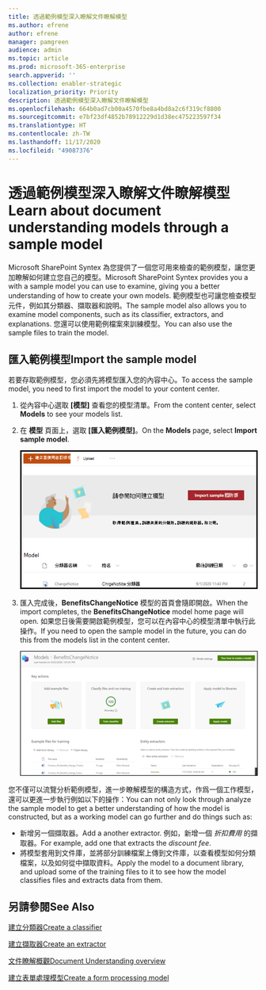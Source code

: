 ```yaml
---
title: 透過範例模型深入瞭解文件瞭解模型
ms.author: efrene
author: efrene
manager: pamgreen
audience: admin
ms.topic: article
ms.prod: microsoft-365-enterprise
search.appverid: ''
ms.collection: enabler-strategic
localization_priority: Priority
description: 透過範例模型深入瞭解文件瞭解模型
ms.openlocfilehash: 664b0ad7cb00a4570fbe8a4bd8a2c6f319cf8800
ms.sourcegitcommit: e7bf23df4852b78912229d1d38ec475223597f34
ms.translationtype: HT
ms.contentlocale: zh-TW
ms.lasthandoff: 11/17/2020
ms.locfileid: "49087376"
---
```

# <a name="learn-about-document-understanding-models-through-a-sample-model"></a><span data-ttu-id="1db3d-103">透過範例模型深入瞭解文件瞭解模型</span><span class="sxs-lookup"><span data-stu-id="1db3d-103">Learn about document understanding models through a sample model</span></span>

<span data-ttu-id="1db3d-104">Microsoft SharePoint Syntex 為您提供了一個您可用來檢查的範例模型，讓您更加瞭解如何建立您自己的模型。</span><span class="sxs-lookup"><span data-stu-id="1db3d-104">Microsoft SharePoint Syntex provides you a with a sample model you can use to examine, giving you a better understanding of how to create your own models.</span></span> <span data-ttu-id="1db3d-105">範例模型也可讓您檢查模型元件，例如其分類器、擷取器和說明。</span><span class="sxs-lookup"><span data-stu-id="1db3d-105">The sample model also allows you to examine model components, such as its classifier, extractors, and explanations.</span></span> <span data-ttu-id="1db3d-106">您還可以使用範例檔案來訓練模型。</span><span class="sxs-lookup"><span data-stu-id="1db3d-106">You can also use the sample files to train the model.</span></span>

## <a name="import-the-sample-model"></a><span data-ttu-id="1db3d-107">匯入範例模型</span><span class="sxs-lookup"><span data-stu-id="1db3d-107">Import the sample model</span></span>

<span data-ttu-id="1db3d-108">若要存取範例模型，您必須先將模型匯入您的內容中心。</span><span class="sxs-lookup"><span data-stu-id="1db3d-108">To access the sample model, you need to first import the model to your content center.</span></span>

1. <span data-ttu-id="1db3d-109">從內容中心選取 **[模型]** 查看您的模型清單。</span><span class="sxs-lookup"><span data-stu-id="1db3d-109">From the content center, select **Models** to see your models list.</span></span></br>
2. <span data-ttu-id="1db3d-110">在 **模型** 頁面上，選取 **[匯入範例模型]**。</span><span class="sxs-lookup"><span data-stu-id="1db3d-110">On the **Models** page, select **Import sample model**.</span></span></br>

    ![匯入範例模型](../media/content-understanding/import-sample-model.png) </br>

3. <span data-ttu-id="1db3d-112">匯入完成後，**BenefitsChangeNotice** 模型的首頁會隨即開啟。</span><span class="sxs-lookup"><span data-stu-id="1db3d-112">When the import completes, the **BenefitsChangeNotice** model home page will open.</span></span> <span data-ttu-id="1db3d-113">如果您日後需要開啟範例模型，您可以在內容中心的模型清單中執行此操作。</span><span class="sxs-lookup"><span data-stu-id="1db3d-113">If you need to open the sample model in the future, you can do this from the models list in the content center.</span></span> </br>

     ![範例首頁](../media/content-understanding/sample-home-page.png)</br>

<span data-ttu-id="1db3d-115">您不僅可以流覽分析範例模型，進一步瞭解模型的構造方式，作爲一個工作模型，還可以更進一步執行例如以下的操作：</span><span class="sxs-lookup"><span data-stu-id="1db3d-115">You can not only look through analyze the sample model to get a better understanding of how the model is constructed, but as a working model can go further and do things such as:</span></span>

- <span data-ttu-id="1db3d-116">新增另一個擷取器。</span><span class="sxs-lookup"><span data-stu-id="1db3d-116">Add a another extractor.</span></span> <span data-ttu-id="1db3d-117">例如，新增一個 *折扣費用* 的擷取器。</span><span class="sxs-lookup"><span data-stu-id="1db3d-117">For example, add one that extracts the *discount fee*.</span></span>
- <span data-ttu-id="1db3d-118">將模型套用到文件庫，並將部分訓練檔案上傳到文件庫，以查看模型如何分類檔案，以及如何從中擷取資料。</span><span class="sxs-lookup"><span data-stu-id="1db3d-118">Apply the model to a document library, and upload some of the training files to it to see how the model classifies files and extracts data from them.</span></span>


## <a name="see-also"></a><span data-ttu-id="1db3d-119">另請參閱</span><span class="sxs-lookup"><span data-stu-id="1db3d-119">See Also</span></span>
[<span data-ttu-id="1db3d-120">建立分類器</span><span class="sxs-lookup"><span data-stu-id="1db3d-120">Create a classifier</span></span>](create-a-classifier.md)

[<span data-ttu-id="1db3d-121">建立擷取器</span><span class="sxs-lookup"><span data-stu-id="1db3d-121">Create an extractor</span></span>](create-an-extractor.md)

[<span data-ttu-id="1db3d-122">文件瞭解概觀</span><span class="sxs-lookup"><span data-stu-id="1db3d-122">Document Understanding overview</span></span>](document-understanding-overview.md)

[<span data-ttu-id="1db3d-123">建立表單處理模型</span><span class="sxs-lookup"><span data-stu-id="1db3d-123">Create a form processing model</span></span>](create-a-form-processing-model.md)  
